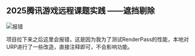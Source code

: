 ## 2025腾讯游戏远程课题实践 ——遮挡剔除

![报错](E:\SelfFile\Occlusion-Culling\Img\报错.png)

项目拉下来之后这里会报错，这是因为我为了测试RenderPass的性能，本地对URP进行了一些改造，直接注释即可，不会影响功能。